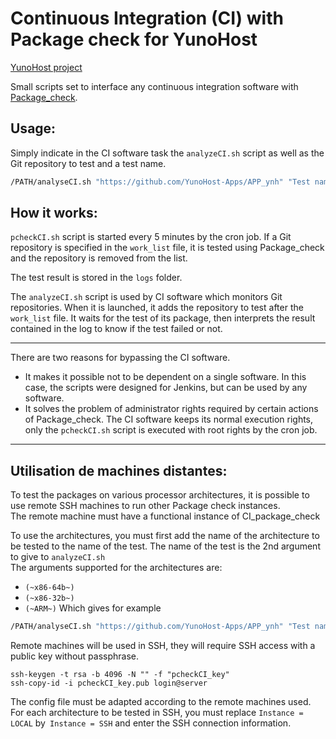 # Continuous Integration (CI) with Package check for YunoHost

[YunoHost project](https://yunohost.org/#/)

Small scripts set to interface any continuous integration software with [Package_check](https://github.com/YunoHost/package_check).

## Usage:

Simply indicate in the CI software task the `analyzeCI.sh` script as well as the Git repository to test and a test name.
```bash
/PATH/analyseCI.sh "https://github.com/YunoHost-Apps/APP_ynh" "Test name"
```

## How it works:

`pcheckCI.sh` script is started every 5 minutes by the cron job.
If a Git repository is specified in the `work_list` file, it is tested using Package_check and the repository is removed from the list.

The test result is stored in the `logs` folder.

The `analyzeCI.sh` script is used by CI software which monitors Git repositories. When it is launched, it adds the repository to test after the `work_list` file.
It waits for the test of its package, then interprets the result contained in the log to know if the test failed or not.

---
There are two reasons for bypassing the CI software.

- It makes it possible not to be dependent on a single software. In this case, the scripts were designed for Jenkins, but can be used by any software.
- It solves the problem of administrator rights required by certain actions of Package_check. The CI software keeps its normal execution rights, only the `pcheckCI.sh` script is executed with root rights by the cron job.

---
## Utilisation de machines distantes:

To test the packages on various processor architectures, it is possible to use remote SSH machines to run other Package check instances.  
The remote machine must have a functional instance of CI_package_check

To use the architectures, you must first add the name of the architecture to be tested to the name of the test. The name of the test is the 2nd argument to give to `analyzeCI.sh`  
The arguments supported for the architectures are:

- `(~x86-64b~)`
- `(~x86-32b~)`
- `(~ARM~)`
Which gives for example
```bash
/PATH/analyseCI.sh "https://github.com/YunoHost-Apps/APP_ynh" "Test name (~x86-64b~)"
```

Remote machines will be used in SSH, they will require SSH access with a public key without passphrase.
```
ssh-keygen -t rsa -b 4096 -N "" -f "pcheckCI_key"
ssh-copy-id -i pcheckCI_key.pub login@server
```

The config file must be adapted according to the remote machines used.  
For each architecture to be tested in SSH, you must replace `Instance = LOCAL` by` Instance = SSH` and enter the SSH connection information.
